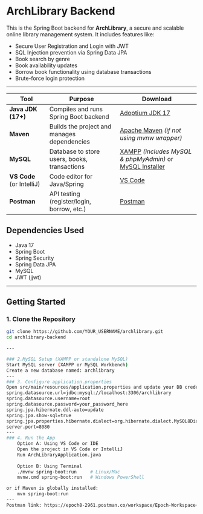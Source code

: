 # ArchLibrary Backend

This is the Spring Boot backend for **ArchLibrary**, a secure and scalable online library management system. It includes features like:

- Secure User Registration and Login with JWT
- SQL Injection prevention via Spring Data JPA
- Book search by genre
- Book availability updates
- Borrow book functionality using database transactions
- Brute-force login protection

---

| Tool | Purpose | Download |
|------|---------|----------|
| **Java JDK (17+)** | Compiles and runs Spring Boot backend | [Adoptium JDK 17](https://adoptium.net/en-GB/temurin/releases/?version=17) |
| **Maven** | Builds the project and manages dependencies | [Apache Maven](https://maven.apache.org/download.cgi) *(if not using mvnw wrapper)* |
| **MySQL** | Database to store users, books, transactions | [XAMPP](https://www.apachefriends.org/index.html) *(includes MySQL & phpMyAdmin)* or [MySQL Installer](https://dev.mysql.com/downloads/installer/) |
| **VS Code** (or IntelliJ) | Code editor for Java/Spring | [VS Code](https://code.visualstudio.com/) |
| **Postman** | API testing (register/login, borrow, etc.) | [Postman](https://www.postman.com/downloads/) |

## Dependencies Used

- Java 17
- Spring Boot
- Spring Security
- Spring Data JPA
- MySQL
- JWT (jjwt)

---

## Getting Started

### 1. Clone the Repository

```bash
git clone https://github.com/YOUR_USERNAME/archlibrary.git
cd archlibrary-backend

---

### 2.MySQL Setup (XAMPP or standalone MySQL)
Start MySQL server (XAMPP or MySQL Workbench)
Create a new database named: archlibrary
---
### 3. Configure application.properties
Open src/main/resources/application.properties and update your DB credentials:
spring.datasource.url=jdbc:mysql://localhost:3306/archlibrary
spring.datasource.username=root
spring.datasource.password=your_password_here
spring.jpa.hibernate.ddl-auto=update
spring.jpa.show-sql=true
spring.jpa.properties.hibernate.dialect=org.hibernate.dialect.MySQL8Dialect
server.port=8080
---
### 4. Run the App
    Option A: Using VS Code or IDE
    Open the project in VS Code or IntelliJ
    Run ArchLibraryApplication.java
    
    Option B: Using Terminal
    ./mvnw spring-boot:run     # Linux/Mac
    mvnw.cmd spring-boot:run   # Windows PowerShell

or if Maven is globally installed:
    mvn spring-boot:run
---
Postman link: https://epoch8-2961.postman.co/workspace/Epoch-Workspace~8bb9eea6-464b-404a-8b1f-da6d8b2dad75/collection/27181948-d9613df6-049f-4d3d-a23c-e173a46bb611?action=share&creator=27181948&active-environment=27181948-7dc16bba-28f4-43f0-8a59-b98bbb13f097




